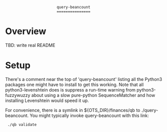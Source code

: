                            query-beancount
                           ===============

# Overview

TBD: write real README

# Setup

There's a comment near the top of 'query-beancount' listing all the
Python3 packages one might have to install to get this working.  Note
that all python3-levenshtein does is suppress a run-time warning from
python3-fuzzywuzzy about using a slow pure-python SequenceMatcher and
how installing Levenshtein would speed it up.

For convenience, there is a symlink in ${OTS_DIR}/finances/qb to
./query-beancount.  You might typically invoke query-beancount with
this link:

     ./qb validate
